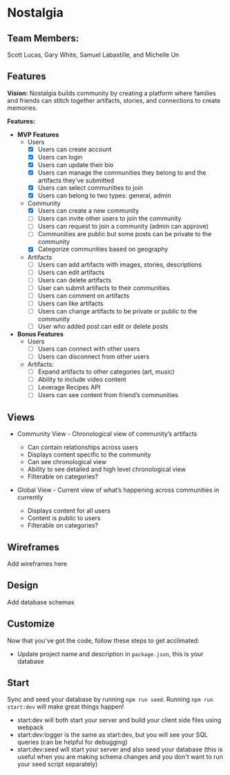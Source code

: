 # Nostalgia

## Team Members:

Scott Lucas, Gary White, Samuel Labastille, and Michelle Un

## Features

**Vision:** Nostalgia builds community by creating a platform where families and friends can stitch together artifacts, stories, and connections to create memories.

**Features:**

- **MVP Features**
  - Users
    - [x] Users can create account
    - [x] Users can login
    - [x] Users can update their bio
    - [x] Users can manage the communities they belong to and the artifacts they’ve submitted
    - [x] Users can select communities to join
    - [x] Users can belong to two types: general, admin
  - Community
    - [x] Users can create a new community
    - [ ] Users can invite other users to join the community
    - [ ] Users can request to join a community (admin can approve)
    - [ ] Communities are public but some posts can be private to the community
    - [x] Categorize communities based on geography
  - Artifacts
    - [ ] Users can add artifacts with images, stories, descriptions
    - [ ] Users can edit artifacts
    - [ ] Users can delete artifacts
    - [ ] User can submit artifacts to their communities
    - [ ] Users can comment on artifacts
    - [ ] Users can like artifacts
    - [ ] Users can change artifacts to be private or public to the community
    - [ ] User who added post can edit or delete posts
- **Bonus Features**
  - Users
    - [ ] Users can connect with other users
    - [ ] Users can disconnect from other users
  - Artifacts:
    - [ ] Expand artifacts to other categories (art, music)
    - [ ] Ability to include video content
    - [ ] Leverage Recipes API
    - [ ] Users can see content from friend’s communities

## Views

- Community View - Chronological view of community’s artifacts

  - Can contain relationships across users
  - Displays content specific to the community
  - Can see chronological view
  - Ability to see detailed and high level chronological view
  - Filterable on categories?

- Global View - Current view of what’s happening across communities in currently
  - Displays content for all users
  - Content is public to users
  - Filterable on categories?

## Wireframes

Add wireframes here

## Design

Add database schemas

## Customize

Now that you've got the code, follow these steps to get acclimated:

- Update project name and description in `package.json`, this is your database

## Start

Sync and seed your database by running `npm run seed`. Running `npm run start:dev` will make great things happen!

- start:dev will both start your server and build your client side files using webpack
- start:dev:logger is the same as start:dev, but you will see your SQL queries (can be helpful for debugging)
- start:dev:seed will start your server and also seed your database (this is useful when you are making schema changes and you don't want to run your seed script separately)
